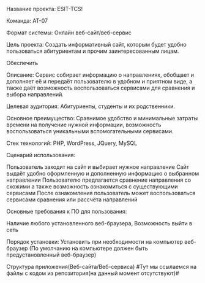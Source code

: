 Название проекта: ESIT-TCS!

Команда: АТ-07

Формат системы: Онлайн веб-сайт/веб-сервис

Цель проекта:
Создать информативный сайт, которым будет удобно пользоваться абитуриентам и прочим заинтересованным лицам.

Обеспечить

Описание:
Сервис собирает информацию о направлениях, обобщает и дополняет её и передаёт пользователю в удобном и приятном виде, а также даёт возможность
воспользоваться сервисами для сравнения и выбора направлений.

Целевая аудитория:
Абитуриенты, студенты и их родственники.

Основное преимущество:
Сравнимое удобство и минимальные затраты времени на получение нужной информации, возможность воспользоваться уникальными вспомогательными сервисами.

Стек технологий: PHP, WordPress, JQuery, MySQL

Сценарий использования:

Пользователь заходит на сайт и выбирает нужное направление
Сайт выдаёт удобно оформленную и дополненную информацию о выбранном направлении
Пользователю предлагается сравнение направления со схожими а также возможность ознакомиться с существующими сервисами
После ознакомления пользователь может воспользоваться сервисами сравнения или рассчёта направлений

Основные требования к ПО для пользования:

Наличие любого установленного веб-браузера, 
Возможность выйти в сеть

Порядок установки:
Установить при необходимости на компьютер веб-браузер (По умолчанию на компьютере должен быть предустановленный веб-браузер)

Структура приложения(Веб-сайта/Веб-сервиса)
#Тут мы ссылаемся на файлы с кодом из репозитория(на данный момент отсутствуют)#
